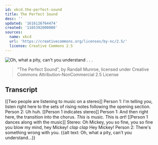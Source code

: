 ```yaml
---
id: xkcd.the-perfect-sound
title: The Perfect Sound
desc: ''
updated: '1616126764474'
created: '1165392000000'
sources:
  name: xkcd
  url: 'https://creativecommons.org/licenses/by-nc/2.5/'
  license: Creative Commons 2.5
---
```

![Oh, what a pity, can't you understand . . .](https://imgs.xkcd.com/comics/the_perfect_sound.png)
> "The Perfect Sound", by Randall Munroe, licensed under Creative Commons Attribution-NonCommercial 2.5 License

## Transcript
[[Two people are listening to music on a stereo]]
Person 1: I'm telling you, listen right here to the sets of rising notes following the opening section.
Person 2: Uh huh.
[[Person 1 indicates stereo]]
Person 1: And then right here, the transition into the chorus. _This_ is music. This is _art_!
[[Person 1 dances along with the music]]
Stereo: Oh Mickey, you so fine, you so fine you blow my mind, hey Mickey! *clap* *clap* Hey Mickey!
Person 2: There's something wrong with you.
{{alt text: Oh, what a pity, can't you understand...}}
